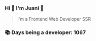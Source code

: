 ### Hi 👋 I&#39;m Juani 🦁

> I&#39;m a Frontend Web Developer SSR

### 📚 Days being a developer: 1067
